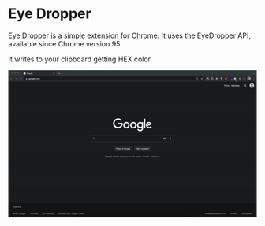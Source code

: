 # Eye Dropper
Eye Dropper is a simple extension for Chrome. It uses the EyeDropper API, available since Chrome version 95.

It writes to your clipboard getting HEX color.

![](/images/example.gif)
